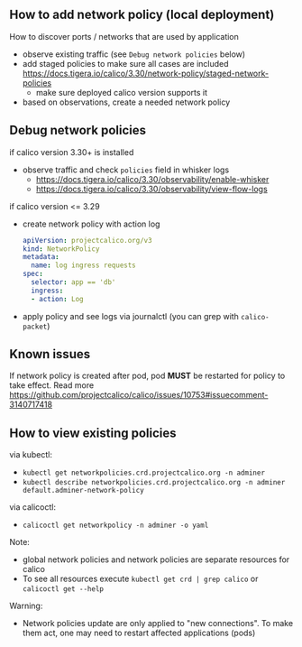 ## How to add network policy (local deployment)

How to discover ports / networks that are used by application
* observe existing traffic (see `Debug network policies` below)
* add staged policies to make sure all cases are included https://docs.tigera.io/calico/3.30/network-policy/staged-network-policies
  - make sure deployed calico version supports it
* based on observations, create a needed network policy

## Debug network policies

if calico version 3.30+ is installed
* observe traffic and check `policies` field in whisker logs
  - https://docs.tigera.io/calico/3.30/observability/enable-whisker
  - https://docs.tigera.io/calico/3.30/observability/view-flow-logs

if calico version <= 3.29
* create network policy with action log
  ```yaml
  apiVersion: projectcalico.org/v3
  kind: NetworkPolicy
  metadata:
    name: log ingress requests
  spec:
    selector: app == 'db'
    ingress:
    - action: Log
  ```
* apply policy and see logs via journalctl (you can grep with `calico-packet`)

## Known issues

If network policy is created after pod, pod **MUST** be restarted for policy to take effect. Read more https://github.com/projectcalico/calico/issues/10753#issuecomment-3140717418

## How to view existing policies

via kubectl:
* `kubectl get networkpolicies.crd.projectcalico.org -n adminer`
* `kubectl describe networkpolicies.crd.projectcalico.org -n adminer default.adminer-network-policy`

via calicoctl:
* `calicoctl get networkpolicy -n adminer -o yaml`

Note:
* global network policies and network policies are separate resources for calico
* To see all resources execute `kubectl get crd | grep calico` or `calicoctl get --help`

Warning:
* Network policies update are only applied to "new connections". To make them act, one may need to restart affected applications (pods)
